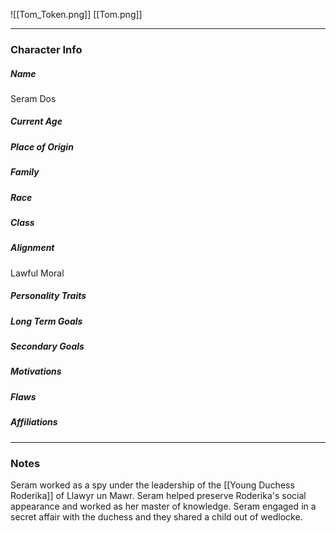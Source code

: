 ![[Tom_Token.png]]
[[Tom.png]]

---
### Character Info

##### Name 
Seram Dos

##### Current Age


##### Place of Origin


##### Family


##### Race


##### Class


##### Alignment
Lawful Moral

##### Personality Traits


##### Long Term Goals


##### Secondary Goals


##### Motivations


##### Flaws


##### Affiliations


---
### Notes
Seram worked as a spy under the leadership of the [[Young Duchess Roderika]] of Llawyr un Mawr. Seram helped preserve Roderika's social appearance and worked as her master of knowledge. Seram engaged in a secret affair with the duchess and they shared a child out of wedlocke.

